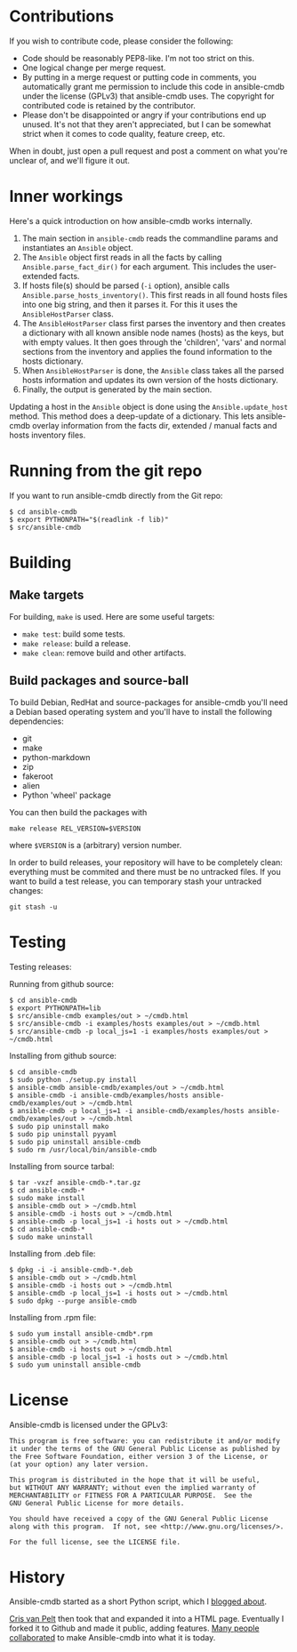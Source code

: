 # Contributions

If you wish to contribute code, please consider the following:

* Code should be reasonably PEP8-like. I'm not too strict on this.
* One logical change per merge request.
* By putting in a merge request or putting code in comments, you automatically
  grant me permission to include this code in ansible-cmdb under the license
  (GPLv3) that ansible-cmdb uses. The copyright for contributed code is
  retained by the contributor.
* Please don't be disappointed or angry if your contributions end up unused.
  It's not that they aren't appreciated, but I can be somewhat strict when it
  comes to code quality, feature creep, etc.

When in doubt, just open a pull request and post a comment on what you're
unclear of, and we'll figure it out.

# Inner workings

Here's a quick introduction on how ansible-cmdb works internally.

1. The main section in `ansible-cmdb` reads the commandline params and
   instantiates an `Ansible` object.
1. The `Ansible` object first reads in all the facts by calling
   `Ansible.parse_fact_dir()` for each argument. This includes the user-extended
   facts.
1. If hosts file(s) should be parsed (`-i` option), ansible calls
   `Ansible.parse_hosts_inventory()`. This first reads in all found hosts files
   into one big string, and then it parses it. For this it uses the
   `AnsibleHostParser` class.
1. The `AnsibleHostParser` class first parses the inventory and then creates a
   dictionary with all known ansible node names (hosts) as the keys, but with
   empty values. It then goes through the 'children', 'vars' and normal
   sections from the inventory and applies the found information to the hosts
   dictionary.
1. When `AnsibleHostParser` is done, the `Ansible` class takes all the parsed
   hosts information and updates its own version of the hosts dictionary.
1. Finally, the output is generated by the main section.

Updating a host in the `Ansible` object is done using the `Ansible.update_host`
method. This method does a deep-update of a dictionary. This lets ansible-cmdb
overlay information from the facts dir, extended / manual facts and hosts 
inventory files.

# Running from the git repo

If you want to run ansible-cmdb directly from the Git repo:

    $ cd ansible-cmdb
    $ export PYTHONPATH="$(readlink -f lib)"
    $ src/ansible-cmdb

# Building

## Make targets

For building, `make` is used. Here are some useful targets:

* `make test`: build some tests.
* `make release`: build a release.
* `make clean`: remove build and other artifacts.

## Build packages and source-ball

To build Debian, RedHat and source-packages for ansible-cmdb you'll need a
Debian based operating system and you'll have to install the following
dependencies:

- git
- make
- python-markdown
- zip
- fakeroot
- alien
- Python 'wheel' package

You can then build the packages with

    make release REL_VERSION=$VERSION

where `$VERSION` is a (arbitrary) version number.

In order to build releases, your repository will have to be completely clean:
everything must be commited and there must be no untracked files. If you want
to build a test release, you can temporary stash your untracked changes:

    git stash -u

# Testing

Testing releases:

Running from github source:

    $ cd ansible-cmdb
    $ export PYTHONPATH=lib
    $ src/ansible-cmdb examples/out > ~/cmdb.html
    $ src/ansible-cmdb -i examples/hosts examples/out > ~/cmdb.html
    $ src/ansible-cmdb -p local_js=1 -i examples/hosts examples/out > ~/cmdb.html

Installing from github source:

    $ cd ansible-cmdb
    $ sudo python ./setup.py install
    $ ansible-cmdb ansible-cmdb/examples/out > ~/cmdb.html
    $ ansible-cmdb -i ansible-cmdb/examples/hosts ansible-cmdb/examples/out > ~/cmdb.html
    $ ansible-cmdb -p local_js=1 -i ansible-cmdb/examples/hosts ansible-cmdb/examples/out > ~/cmdb.html
    $ sudo pip uninstall mako
    $ sudo pip uninstall pyyaml
    $ sudo pip uninstall ansible-cmdb
    $ sudo rm /usr/local/bin/ansible-cmdb

Installing from source tarbal:

    $ tar -vxzf ansible-cmdb-*.tar.gz
    $ cd ansible-cmdb-*
    $ sudo make install
    $ ansible-cmdb out > ~/cmdb.html
    $ ansible-cmdb -i hosts out > ~/cmdb.html
    $ ansible-cmdb -p local_js=1 -i hosts out > ~/cmdb.html
    $ cd ansible-cmdb-*
    $ sudo make uninstall

Installing from .deb file:

    $ dpkg -i -i ansible-cmdb-*.deb
    $ ansible-cmdb out > ~/cmdb.html
    $ ansible-cmdb -i hosts out > ~/cmdb.html
    $ ansible-cmdb -p local_js=1 -i hosts out > ~/cmdb.html
    $ sudo dpkg --purge ansible-cmdb

Installing from .rpm file:

    $ sudo yum install ansible-cmdb*.rpm
    $ ansible-cmdb out > ~/cmdb.html
    $ ansible-cmdb -i hosts out > ~/cmdb.html
    $ ansible-cmdb -p local_js=1 -i hosts out > ~/cmdb.html
    $ sudo yum uninstall ansible-cmdb


# License

Ansible-cmdb is licensed under the GPLv3:

    This program is free software: you can redistribute it and/or modify
    it under the terms of the GNU General Public License as published by
    the Free Software Foundation, either version 3 of the License, or
    (at your option) any later version.

    This program is distributed in the hope that it will be useful,
    but WITHOUT ANY WARRANTY; without even the implied warranty of
    MERCHANTABILITY or FITNESS FOR A PARTICULAR PURPOSE.  See the
    GNU General Public License for more details.

    You should have received a copy of the GNU General Public License
    along with this program.  If not, see <http://www.gnu.org/licenses/>.

    For the full license, see the LICENSE file.

# History

Ansible-cmdb started as a short Python script, which I [blogged
about](http://www.electricmonk.nl/log/2015/01/21/host-inventory-overview-using-ansibles-facts/).

[Cris van Pelt](https://melkfl.es/) then took that and expanded it into a HTML
page. Eventually I forked it to Github and made it public, adding features.
[Many people collaborated](https://github.com/fboender/ansible-cmdb/graphs/contributors) to
make Ansible-cmdb into what it is today.
